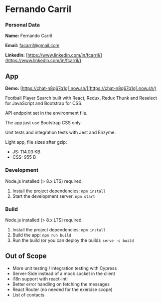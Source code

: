 # Fernando Carril

### Personal Data

**Name:** Fernando Carril

**Email:** facarril@gmail.com

**LinkedIn:** [https://www.linkedin.com/in/fcarril/](https://www.linkedin.com/in/fcarril/)

## App

**Demo:** [https://chat-n8q67q1g1.now.sh/](https://chat-n8q67q1g1.now.sh/)

Football Player Search built with React, Redux, Redux Thunk and Reselect for JavaScript and Bootstrap for CSS.

API endpoint set in the environment file.

The app just use Bootstrap CSS only.

Unit tests and integration tests with Jest and Enzyme.

Light app, file sizes after gzip:
* JS: 114.03 KB
* CSS: 955 B

### Development

Node.js installed (> 8.x LTS) required.

1. Install the project dependencies: `npm install`
2. Start the development server: `npm start`

### Build

Node.js installed (> 8.x LTS) required.

1. Install the project dependencies: `npm install`
2. Build the app: `npm run build`
3. Run the build (or you can deploy the build): `serve -s build`

## Out of Scope

* More unit testing / integration testing with Cypress
* Server-Side instead of a mock socket in the client
* i18n support with react-intl
* Better error handling on fetching the messages
* React Router (no needed for the exercise scope)
* List of contacts
